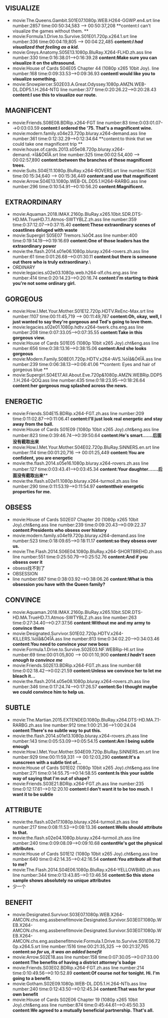 ## VISUALIZE

* movie:The.Queens.Gambit.S01E07.1080p.WEB.H264-GGWP.en4.srt
  line number:2857
  time:00:50:34,583 --> 00:50:37,208
  **content:I can't visualize the games without them. **
* movie:Formula.1.Drive.to.Survive.S01E01.720p.x264.1.srt
  line number:336
  time:00:04:19,805 --> 00:04:22,485
  **content:<i>I had visualized that feeling as a kid.</i>**
* movie:Greys.Anatomy.S05E13.1080p.BluRay.X264-FLHD.zh.ass
  line number:330
  time:0:16:38.01-->0:16:39.28
  **content:Make sure you can visualize it on the ultrasound.**
* movie:House of Cards S04E05 Chapter 44 (1080p x265 10bit Joy).
  line number:168
  time:0:09:33.53-->0:09:36.93
  **contentI would like you to visualize something.**
* movie:Snowpiercer.S02E03.A.Great.Odyssey.1080p.AMZN.WEB-DL.DDP5.1.H.264-NTG
  line number:377
  time:0:20:26.22-->0:20:28.43
  **content:I use this to visualize our route.**

## MAGNIFICENT

* movie:Friends.S08E08.BDRip.x264-FGT
  line number:83
  time:0:03:01.07-->0:03:03.59
  **content:I ordered the '75. That's a magnificent wine.**
* movie:modern.family.s04e23.720p.bluray.x264-demand.ass
  line number:361
  time:0:12:32.29-->0:12:34.64
  **content:to think that we could take one magnificent trip **
* movie:house.of.cards.2013.s05e08.720p.bluray.x264-demand.·±Ìå&Ó¢ÎÄ.srt
  line number:325
  time:00:02:54,400 --> 00:02:57,890
  **content:between the branches of these magnificent trees.**
* movie:Suits.S04E11.1080p.BluRay.x264-ROVERS.srt
  line number:1528
  time:00:15:34,640 --> 00:15:36,449
  **content:and use that magnificent**
* movie:Arrow.S04E13.1080p.WEB-DL.DD5.1.H264-RARBG.ass
  line number:296
  time:0:10:54.91-->0:10:56.20
  **content:Magnificent.**

## EXTRAORDINARY

* movie:Aquaman.2018.IMAX.2160p.BluRay.x265.10bit.SDR.DTS-HD.MA.TrueHD.7.1.Atmos-SWTYBLZ.zh.ass
  line number:359
  time:0:37:12.07-->0:37:15.40
  **content:These extraordinary scenes of coastlines deluged with waste**
* movie:Supergirl S05E07 Tremors.¼òÓ¢.ass
  line number:400
  time:0:19:14.19-->0:19:16.69
  **content:One of those leaders has the extraordinary power**
* movie:the.flash.2014.s01e06.1080p.bluray.x264-rovers.zh.ass
  line number:61
  time:0:01:26.68-->0:01:30.11
  **content:but there is someone out there who is truly extraordinary.**\
* ORDINARY
* movie:legacies.s02e03.1080p.web.h264-xlf.chs.eng.ass
  line number:414
  time:0:20:14.23-->0:20:16.74
  **content:I'm starting to think you're not some ordinary girl.**

## GORGEOUS

* movie:How.I.Met.Your.Mother.S01E12.720p.HDTV.ReEnc-Max.srt
  line number:1107
  time:00:11:45,719 --> 00:11:49,787
  **content:Oh, okay, well, I just wanted to say they're gorgeous and Ted's going to love them.**
* movie:legacies.s02e01.1080p.hdtv.x264-twerk.chs.eng.ass
  line number:208
  time:0:07:33.05-->0:07:35.55
  **content:Take in this gorgeous view.**
* movie:House of Cards S01E05 (1080p 10bit x265 Joy).cht&eng.ass
  line number:656
  time:0:38:13.16-->0:38:15.06
  **content:And she looks gorgeous**
* movie:Modern.Family.S08E01.720p.HDTV.x264-AVS.¼òÌå&Ó¢ÎÄ.ass
  line number:239
  time:0:06:38.13-->0:06:41.06
  **content: Eyes and hair of gorgeous blue **
* movie:Supergirl.S04E17.All.About.Eve.720p&1080p.AMZN.WEBRip.DDP5.1.H.264-QOQ.ass
  line number:435
  time:0:18:23.95-->0:18:26.64
  **content:her gorgeous mug splashed across the news.**

## ENERGETIC

* movie:Friends.S04E15.BDRip.x264-FGT.zh.ass
  line number:209
  time:0:11:02.87-->0:11:06.41
  **content:I'll just look real energetic and stay away from the ball.**
* movie:House of Cards S01E09 (1080p 10bit x265 Joy).cht&eng.ass
  line number:823
  time:0:39:46.74-->0:39:50.64
  **content:He's smart.......后面没有截取出来**
* movie:How.I.Met.Your.Mother.S04E02.720p.BluRay.SiNNERS.en.srt
  line number:114
  time:00:01:20,716 --> 00:01:25,449
  **content:You are confident, you are energetic**
* movie:the.flash.2014.s05e16.1080p.bluray.x264-rovers.zh.ass
  line number:127
  time:0:03:43.41-->0:03:45.34
  **content:Your daughter.......后面没有截取出来****
* movie:the.flash.s02e11.1080p.bluray.x264-turmoil.zh.ass
  line number:290
  time:0:11:53.19-->0:11:54.97
  **contenttheir energetic properties for me.**

## OBSESS

* movie:House of Cards S02E07 Chapter 20 (1080p x265 10bit Joy).cht&eng.ass
  line number:239
  time:0:09:20.43-->0:09:22.37
  **content:Presidents who obsess over history**
* movie:modern.family.s04e19.720p.bluray.x264-demand.ass
  line number:523
  time:0:18:09.65-->0:18:11.17
  **content:so they obsess over us.**
* movie:The.Flash.2014.S06E04.1080p.BluRay.x264-SHORTBREHD.zh.ass
  line number:551
  time:0:25:50.79-->0:25:52.76
  **content:And if you obsess over it**
* obsess找不到了
* OBSESSION
* line number:687
  time:0:38:03.92-->0:38:06.26
  **content:What is this obsession you have with the Queen family?**

## CONVINCE

* movie:Aquaman.2018.IMAX.2160p.BluRay.x265.10bit.SDR.DTS-HD.MA.TrueHD.7.1.Atmos-SWTYBLZ.zh.ass
  line number:263
  time:0:27:34.40-->0:27:37.56
  **content:Without me and my army to convince them**
* movie:Designated.Survivor.S01E02.720p.HDTV.x264-KILLERS.¼òÌå&Ó¢ÎÄ.ass
  line number:813
  time:0:34:02.20-->0:34:03.46
  **content:You need to convince your new boss**
* movie:Formula.1.Drive.to.Survive.S02E03.NF.WEBRip-HI.srt
  line number:69
  time:00:01:05,800 --> 00:01:10,900
  **content:<i>I hadn't seen enough to convince me**</i>
* movie:Friends.S02E13.BDRip.x264-FGT.zh.ass
  line number:68
  time:0:02:18.42-->0:02:21.59
  **content:Unless we convince her to let me bleach it...**
* movie:the.flash.2014.s05e08.1080p.bluray.x264-rovers.zh.ass
  line number:346
  time:0:17:24.74-->0:17:26.57
  **content:So I thought maybe we could convince him to help us.**

## SUBTLE

* movie:The.Martian.2015.EXTENDED.1080p.BluRay.x264.DTS-HD.MA.7.1-RARBG.zh.ass
  line number:912
  time:1:00:21.36-->1:00:24.04
  **content:There's no subtle way to put this.**
* movie:the.flash.2014.s01e13.1080p.bluray.x264-rovers.zh.ass
  line number:143
  time:0:05:53.09-->0:05:54.15
  **content:Am I being subtle enough**
* movie:How.I.Met.Your.Mother.S04E09.720p.BluRay.SiNNERS.en.srt
  line number:929
  time:00:11:59,331 --> 00:12:03,290
  **content:It's a sunscreen with a subtle tint of...**
* movie:House of Cards S01E02 (1080p 10bit x265 Joy).cht&eng.ass
  line number:271
  time:0:14:55.75-->0:14:58.55
  **content:Is this your subtle way  of saying that I'm out of shape?**
* movie:Friends.S03E21.BDRip.x264-FGT.zh.ass
  line number:235
  time:0:12:17.61-->0:12:20.10
  **content:I don't want it to be too much. I want it to be subtle**

## ATTRIBUTE

* movie:the.flash.s02e17.1080p.bluray.x264-turmoil.zh.ass
  line number:217
  time:0:08:11.53-->0:08:13.36
  **content:Wells should attribute to that.**
* movie:the.flash.s02e04.1080p.bluray.x264-turmoil.zh.ass
  line number:240
  time:0:09:08.09-->0:09:10.68
  **contentHe's got the physical attributes.**
* movie:House of Cards S01E12 (1080p 10bit x265 Joy).cht&eng.ass
  line number:640
  time:0:42:14.35-->0:42:16.54
  **content:You attribute all that to me?**
* movie:The.Flash.2014.S04E06.1080p.BluRay.x264-YELLOWBiRD.zh.ass
  line number:344
  time:0:13:43.85-->0:13:46.56
  **content:So this stone sample shows absolutely no unique attributes**
* 少一个

## BENEFIT

* movie:Designated.Survivor.S03E07.1080p.WEB.X264-AMCON.chs.eng.assbenefitmovie:Designated.Survivor.S03E07.1080p.WEB.X264-AMCON.chs.eng.assbenefitmovie:Designated.Survivor.S03E07.1080p.WEB.X264-AMCON.chs.eng.assbenefitmovie:Formula.1.Drive.to.Survive.S01E06.720p.x264.5.srt
  line number:1516
  time:00:21:35,325 --> 00:21:37,765
  **content:<i>so for us, it was an added benefit</i>**
* movie:Arrow.S02E18.ass
  line number:158
  time:0:07:30.05-->0:07:33.00
  **content:The benefits of having a district attorney's badge**
* movie:Friends.S03E02.BDRip.x264-FGT.zh.ass
  line number:214
  time:0:10:49.56-->0:10:52.89
  **content:Of course not for tonight. Hi. I'm going to a benefit.**
* movie:Gotham.S02E09.1080p.WEB-DL.DD5.1.H.264-NTb.ass
  line number:240
  time:0:12:43.50-->0:12:45.34
  **content:That was for your own benefit**
* movie:House of Cards S02E06 Chapter 19 (1080p x265 10bit Joy).cht&eng.ass
  line number:874
  time:0:45:44.61-->0:45:50.33
  **content:We agreed to a mutually beneficial partnership. That's all.**